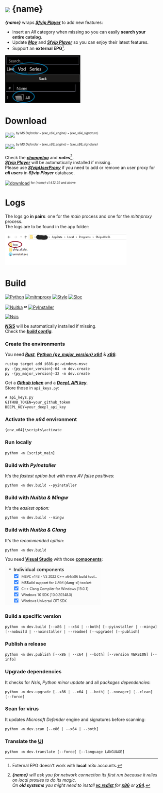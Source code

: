 # <img src="{ico_link}" width="40" align="center"> {name}
***{name}*** wraps ***[Sfvip Player](https://github.com/K4L4Uz/SFVIP-Player/tree/master)*** to add new features: 
* Insert an _All_ category when missing so you can easily **search your entire catalog**.  
* Update ***[Mpv](https://mpv.io/)*** and ***[Sfvip Player](https://github.com/K4L4Uz/SFVIP-Player/tree/master)*** so you can enjoy their latest features. 
* Support an **external EPG**[^1].

<img src="resources/all.png">

[^1]: External EPG doesn't work with **local** m3u accounts.
# Download
[<img src="https://custom-icon-badges.demolab.com/badge/{name} v{version_x64} x64-informational.svg?logo=download-cloud&logoSource=feather&logoColor=white&style=flat-square" height="29"><img src="https://custom-icon-badges.demolab.com/badge/{exe_x64_clean}.svg?logo=shield-check&logoColor=white&style=flat-square" height="29">]({exe_x64_release})
<sup><sup>_by MS Defender • {exe_x64_engine} • {exe_x64_signature}_</sup></sup>

[<img src="https://custom-icon-badges.demolab.com/badge/{name} v{version_x86} x86-informational.svg?logo=download-cloud&logoSource=feather&logoColor=white&style=flat-square" height="29"><img src="https://custom-icon-badges.demolab.com/badge/{exe_x86_clean}.svg?logo=shield-check&logoColor=white&style=flat-square" height="29">]({exe_x86_release})
<sup><sup>_by MS Defender • {exe_x86_engine} • {exe_x86_signature}_</sup></sup>

Check the [***changelog***](build/changelog.md) and ***notes***[^2].  
[***Sfvip Player***](https://github.com/K4L4Uz/SFVIP-Player/tree/master) will be automatically installed if missing.  
Please use [***SfvipUserProxy***](user_proxy_cmd) if you need to add or remove an user proxy for ***all users*** in ***Sfvip Player*** database.

[![download](https://img.shields.io/github/downloads/{github_path}/total?color=blue&label=Downloads&logo=github)](https://tooomm.github.io/github-release-stats/?username={github_owner}&repository={github_repo}) <sup><sub>for _{name} v1.4.12.29_ and above</sub></sup>

[^2]:_**{name}** will ask you for network connection its first run because it relies on local proxies to do its magic._  
_On **old systems** you might need to install [**vc redist**](https://learn.microsoft.com/en-GB/cpp/windows/latest-supported-vc-redist) for [**x86**](https://aka.ms/vs/17/release/vc_redist.x86.exe) or [**x64**](https://aka.ms/vs/17/release/vc_redist.x64.exe)._  

# Logs
The logs go **in pairs**: one for the _main_ process and one for the _mitmproxy_ process.  
The logs are to be found in the app folder:

<img src="resources/logs.png"  width="400">  

# Build
[![Python](https://img.shields.io/badge/Python-{py_version}-fbdf79?logo=python&logoColor=fbdf79)](https://www.python.org/downloads/release/python-{py_version_compact}/)
[![mitmproxy](https://custom-icon-badges.demolab.com/badge/Mitmproxy-{mitmproxy_version}-informational.svg?logo=mitmproxy)](https://mitmproxy.org/)
[![Style](https://custom-icon-badges.demolab.com/badge/Style-Black-000000.svg?logo=file-code&logoColor=a0a0a0)](https://black.readthedocs.io/en/stable/)
[![Sloc](https://custom-icon-badges.demolab.com/badge/Sloc-{sloc}-000000.svg?logo=file-code&logoColor=a0a0a0)](https://api.codetabs.com/v1/loc/?github={github_path})

[![Nuitka](https://custom-icon-badges.demolab.com/badge/Nuitka-{nuitka_version}-informational.svg?logo=tools&logoColor=61dafb)](https://nuitka.net/)
<sup><sub>**or**</sub></sup>
[![PyInstaller](https://custom-icon-badges.demolab.com/badge/PyInstaller-{pyinstaller_version}-informational.svg?logo=tools&logoColor=61dafb)](https://pyinstaller.org/en/stable/)

[![Nsis](https://img.shields.io/badge/Nsis-{nsis_version}-informational?logo=NSIS&logoColor=fbdf79)](https://nsis.sourceforge.io/Download)

[***NSIS***](https://nsis.sourceforge.io/Download) will be automatically installed if missing.  
Check the [***build config***](build_config.py).

### Create the environments
You need [***Rust***](https://www.rust-lang.org/fr), [***Python {py_major_version} x64***](https://www.python.org/ftp/python/{py_version}/python-{py_version}-amd64.exe) & [***x86***](https://www.python.org/ftp/python/{py_version}/python-{py_version}.exe):
```console
rustup target add i686-pc-windows-msvc
py -{py_major_version}-64 -m dev.create
py -{py_major_version}-32 -m dev.create
```
Get a [***Github token***](https://docs.github.com/en/authentication/keeping-your-account-and-data-secure/managing-your-personal-access-tokens#personal-access-tokens-classic) and a [***DeepL API key***](https://www.deepl.com/en/docs-api/).  
Store those in `api_keys.py`:
```python3
# api_keys.py
GITHUB_TOKEN=your_github_token
DEEPL_KEY=your_deepl_api_key
```

### Activate the _x64_ environment
```console
{env_x64}\scripts\activate
```
### Run locally
```console
python -m {script_main}
```
### Build with ***PyInstaller***
It's the _fastest option but with more AV false positives:_
```console
python -m dev.build --pyinstaller
```
### Build with ***Nuitka & Mingw***
It's the _easiest option:_
```console
python -m dev.build --mingw
```
### Build with ***Nuitka & Clang***
It's the _recommended option:_
```console
python -m dev.build
```
You need [**Visual Studio**](https://www.visualstudio.com/en-us/downloads/download-visual-studio-vs.aspx) with those [**components**](resources/.vsconfig):

<img src="resources/VS.png">

### Build a specific version
```console
python -m dev.build [--x86 | --x64 | --both] [--pyinstaller | --mingw] [--nobuild | --noinstaller | --readme] [--upgrade] [--publish]
```
### Publish a release
```console
python -m dev.publish [--x86 | --x64 | --both] [--version VERSION] [--info]
```
### Upgrade dependencies
It checks for _Nsis_, _Python minor update_ and all _packages dependencies_:
```console
python -m dev.upgrade [--x86 | --x64 | --both] [--noeager] [--clean] [--force]
```
### Scan for virus
It updates _Microsoft Defender_ engine and signatures before scanning:
```console
python -m dev.scan [--x86 | --x64 | --both]
```
### Translate the [**UI**](translations/loc/texts.py)
```console
python -m dev.translate [--force] [--language LANGUAGE]
```
